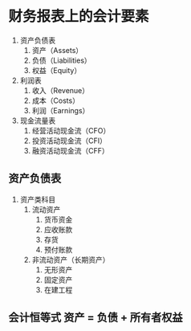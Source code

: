 # 财务报表上的会计要素

1. 资产负债表
   1. 资产（Assets）
   2. 负债（Liabilities）
   3. 权益（Equity）
2. 利润表
   1. 收入（Revenue）
   2. 成本（Costs）
   3. 利润（Earnings）
3. 现金流量表
   1. 经营活动现金流（CFO）
   2. 投资活动现金流（CFI）
   3. 融资活动现金流（CFF）

## 资产负债表

1. 资产类科目
   1. 流动资产
      1. 货币资金
      2. 应收账款
      3. 存货
      4. 预付账款
   2. 非流动资产（长期资产）
      1. 无形资产
      2. 固定资产
      3. 在建工程

## 会计恒等式 资产 = 负债 + 所有者权益


